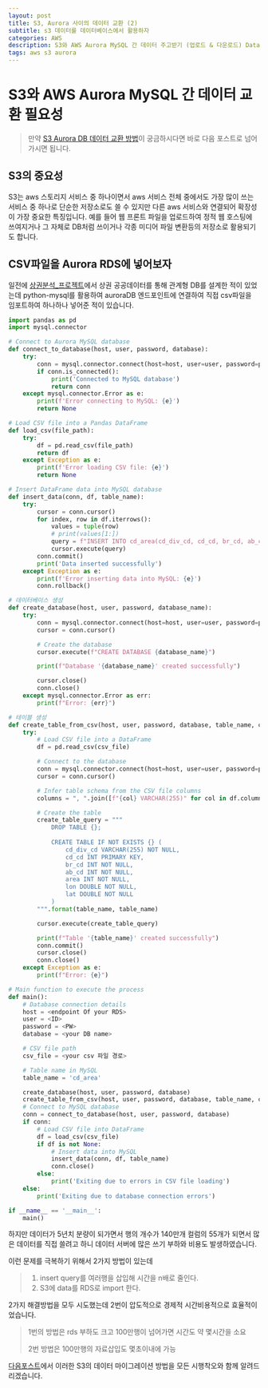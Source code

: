 ```yaml
---
layout: post
title: S3, Aurora 사이의 데이터 교환 (2)
subtitle: s3 데이터를 데이터베이스에서 활용하자
categories: AWS
description: S3와 AWS Aurora MySQL 간 데이터 주고받기 (업로드 & 다운로드) Data exchange between S3 and Aurora
tags: aws s3 aurora
---
```


# S3와 AWS Aurora MySQL 간 데이터 교환 필요성

>만약 [S3 Aurora DB 데이터 교환 방법](https://code-y-learner.github.io/python/2024/02/13/static_data_VS_Dynamic_data.html)이 궁금하시다면 바로 다음 포스트로 넘어가시면 됩니다.

## S3의 중요성

S3는 aws 스토리지 서비스 중 하나이면서 aws 서비스 전체 중에서도 가장 많이 쓰는 서비스 중 하나로 단순한 저장소로도 쓸 수 있지만 다른 aws 서비스와 연결되어 확장성이 가장 중요한 특징입니다. 예를 들어 웹 프론트 파일을 업로드하여 정적 웹 호스팅에 쓰여지거나 그 자체로 DB처럼 쓰이거나 각종 미디어 파일 변환등의 저장소로 활용되기도 합니다.

## CSV파일을 Aurora RDS에 넣어보자

일전에 [상권분석_프로젝트](https://code-y-learner.github.io/python/2024/02/13/static_data_VS_Dynamic_data.html)에서 상권 공공데이터를 통해 관계형 DB를 설계한 적이 있었는데 python-mysql를 활용하여 auroraDB 엔드포인트에 연결하여 직접 csv파일을 임포트하여 하나하나 넣어준 적이 있습니다.

```python
import pandas as pd
import mysql.connector

# Connect to Aurora MySQL database
def connect_to_database(host, user, password, database):
    try:
        conn = mysql.connector.connect(host=host, user=user, password=password, database=database)
        if conn.is_connected():
            print('Connected to MySQL database')
            return conn
    except mysql.connector.Error as e:
        print(f'Error connecting to MySQL: {e}')
        return None

# Load CSV file into a Pandas DataFrame
def load_csv(file_path):
    try:
        df = pd.read_csv(file_path)
        return df
    except Exception as e:
        print(f'Error loading CSV file: {e}')
        return None

# Insert DataFrame data into MySQL database
def insert_data(conn, df, table_name):
    try:
        cursor = conn.cursor()
        for index, row in df.iterrows():
            values = tuple(row)
            # print(values[1:])
            query = f"INSERT INTO cd_area(cd_div_cd, cd_cd, br_cd, ab_cd, area, lon, lat) VALUES {values[1:]}"
            cursor.execute(query)
        conn.commit()
        print('Data inserted successfully')
    except Exception as e:
        print(f'Error inserting data into MySQL: {e}')
        conn.rollback()

# 데이터베이스 생성
def create_database(host, user, password, database_name):
    try:
        conn = mysql.connector.connect(host=host, user=user, password=password)
        cursor = conn.cursor()

        # Create the database
        cursor.execute(f"CREATE DATABASE {database_name}")

        print(f"Database '{database_name}' created successfully")

        cursor.close()
        conn.close()
    except mysql.connector.Error as err:
        print(f"Error: {err}")

# 테이블 생성
def create_table_from_csv(host, user, password, database, table_name, csv_file):
    try:
        # Load CSV file into a DataFrame
        df = pd.read_csv(csv_file)

        # Connect to the database
        conn = mysql.connector.connect(host=host, user=user, password=password, database=database)
        cursor = conn.cursor()

        # Infer table schema from the CSV file columns
        columns = ", ".join([f"{col} VARCHAR(255)" for col in df.columns])

        # Create the table
        create_table_query = """
            DROP TABLE {};
            
            CREATE TABLE IF NOT EXISTS {} (
                cd_div_cd VARCHAR(255) NOT NULL,
                cd_cd INT PRIMARY KEY,
                br_cd INT NOT NULL,
                ab_cd INT NOT NULL,
                area INT NOT NULL,
                lon DOUBLE NOT NULL,
                lat DOUBLE NOT NULL
            )
        """.format(table_name, table_name)

        cursor.execute(create_table_query)

        print(f"Table '{table_name}' created successfully")
        conn.commit()
        cursor.close()
        conn.close()
    except Exception as e:
        print(f"Error: {e}")

# Main function to execute the process
def main():
    # Database connection details
    host = <endpoint Of your RDS>
    user = <ID>
    password = <PW>
    database = <your DB name>

    # CSV file path
    csv_file = <your csv 파일 경로>

    # Table name in MySQL
    table_name = 'cd_area'

    create_database(host, user, password, database)
    create_table_from_csv(host, user, password, database, table_name, csv_file)
    # Connect to MySQL database
    conn = connect_to_database(host, user, password, database)
    if conn:
        # Load CSV file into DataFrame
        df = load_csv(csv_file)
        if df is not None:
            # Insert data into MySQL
            insert_data(conn, df, table_name)
            conn.close()
        else:
            print('Exiting due to errors in CSV file loading')
    else:
        print('Exiting due to database connection errors')

if __name__ == '__main__':
    main()
```

 하지만 데이터가 5년치 분량이 되가면서 행의 개수가 140만개 컬럼의 55개가 되면서 많은 데이터를 직접 쓸려고 하니 데이터 서버에 많은 쓰기 부하와 비용도 발생하였습니다.

 이런 문제를 극복하기 위해서 2가지 방법이 있는데
 > 1. insert query를 여러행을 삽입해 시간을 n배로 줄인다.
 > 2. S3에 data를 RDS로 import 한다.

2가지 해결방법을 모두 시도했는데 2번이 압도적으로 경제적 시간비용적으로 효율적이었습니다. 
> 1번의 방법은 rds 부하도 크고 100만행이 넘어가면 시간도 약 몇시간을 소요
>
>2번 방법은 100만행의 자료삽입도 몇초이내에 가능 

[다음포스트](https://code-y-learner.github.io/aws/2024/03/17/Data-exchange-between-S3-and-Aurora(2).html)에서 이러한 S3의 데이터 마이그레이션 방법을 모든 시행착오와 함께 알려드리겠습니다.